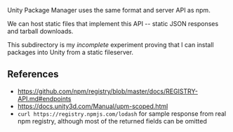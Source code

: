 Unity Package Manager uses the same format and server API as npm.

We can host static files that implement this API -- static JSON responses and
tarball downloads.

This subdirectory is my *incomplete* experiment proving that I can install
packages into Unity from a static fileserver.

## References

- https://github.com/npm/registry/blob/master/docs/REGISTRY-API.md#endpoints
- https://docs.unity3d.com/Manual/upm-scoped.html
- `curl https://registry.npmjs.com/lodash` for sample response from real npm registry, although most of the returned fields can be omitted